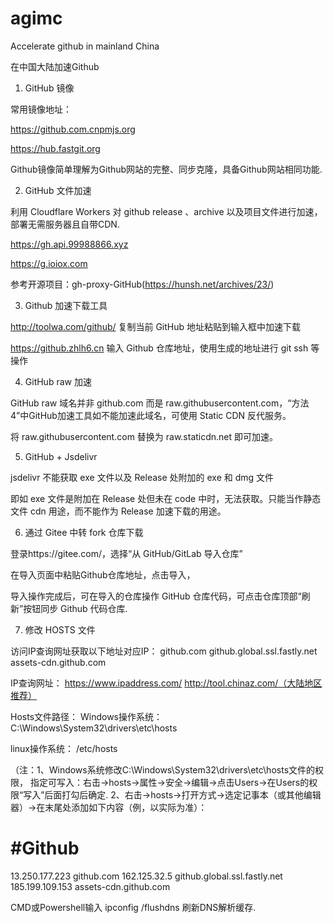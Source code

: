 # agimc
Accelerate github in mainland China

在中国大陆加速Github

1. GitHub 镜像

常用镜像地址：

https://github.com.cnpmjs.org

https://hub.fastgit.org

Github镜像简单理解为Github网站的完整、同步克隆，具备Github网站相同功能.

2. GitHub 文件加速

利用 Cloudflare Workers 对 github release 、archive 以及项目文件进行加速，部署无需服务器且自带CDN.

https://gh.api.99988866.xyz

https://g.ioiox.com

参考开源项目：gh-proxy-GitHub(https://hunsh.net/archives/23/) 

3. Github 加速下载工具

http://toolwa.com/github/
复制当前 GitHub 地址粘贴到输入框中加速下载

https://github.zhlh6.cn
输入 Github 仓库地址，使用生成的地址进行 git ssh 等操作

4. GitHub raw 加速

GitHub raw 域名并非 github.com 而是 raw.githubusercontent.com，“方法4”中GitHub加速工具如不能加速此域名，可使用 Static CDN 反代服务。

将 raw.githubusercontent.com 替换为 raw.staticdn.net 即可加速。

5. GitHub + Jsdelivr

jsdelivr 不能获取 exe 文件以及 Release 处附加的 exe 和 dmg 文件

即如 exe 文件是附加在 Release 处但未在 code 中时，无法获取。只能当作静态文件 cdn 用途，而不能作为 Release 加速下载的用途。

6. 通过 Gitee 中转 fork 仓库下载

登录https://gitee.com/，选择“从 GitHub/GitLab 导入仓库”

在导入页面中粘贴Github仓库地址，点击导入，

导入操作完成后，可在导入的仓库操作 GitHub 仓库代码，可点击仓库顶部“刷新”按钮同步 Github 代码仓库.

7. 修改 HOSTS 文件

访问IP查询网址获取以下地址对应IP：
github.com
github.global.ssl.fastly.net
assets-cdn.github.com

IP查询网址：
https://www.ipaddress.com/
http://tool.chinaz.com/（大陆地区推荐）


Hosts文件路径：
Windows操作系统：   
C:\Windows\System32\drivers\etc\hosts

linux操作系统：
/etc/hosts

（注：1、Windows系统修改C:\Windows\System32\drivers\etc\hosts文件的权限，
指定可写入：右击->hosts->属性->安全->编辑->点击Users->在Users的权限“写入”后面打勾后确定.
2、右击->hosts->打开方式->选定记事本（或其他编辑器）->在末尾处添加如下内容（例，以实际为准）：

# #Github
13.250.177.223   github.com
162.125.32.5  github.global.ssl.fastly.net
185.199.109.153  assets-cdn.github.com


CMD或Powershell输入 ipconfig /flushdns
刷新DNS解析缓存.
